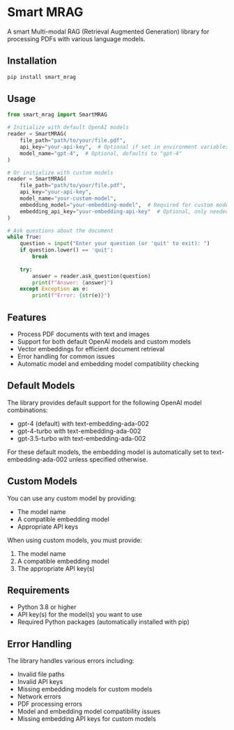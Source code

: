 # Smart MRAG

A smart Multi-modal RAG (Retrieval Augmented Generation) library for processing PDFs with various language models.

## Installation

```bash
pip install smart_mrag
```

## Usage

```python
from smart_mrag import SmartMRAG

# Initialize with default OpenAI models
reader = SmartMRAG(
    file_path="path/to/your/file.pdf",
    api_key="your-api-key",  # Optional if set in environment variables
    model_name="gpt-4",  # Optional, defaults to "gpt-4"
)

# Or initialize with custom models
reader = SmartMRAG(
    file_path="path/to/your/file.pdf",
    api_key="your-api-key",
    model_name="your-custom-model",
    embedding_model="your-embedding-model",  # Required for custom models
    embedding_api_key="your-embedding-api-key"  # Optional, only needed if different from main API key
)

# Ask questions about the document
while True:
    question = input("Enter your question (or 'quit' to exit): ")
    if question.lower() == 'quit':
        break
    
    try:
        answer = reader.ask_question(question)
        print(f"Answer: {answer}")
    except Exception as e:
        print(f"Error: {str(e)}")
```

## Features

- Process PDF documents with text and images
- Support for both default OpenAI models and custom models
- Vector embeddings for efficient document retrieval
- Error handling for common issues
- Automatic model and embedding model compatibility checking

## Default Models

The library provides default support for the following OpenAI model combinations:

- gpt-4 (default) with text-embedding-ada-002
- gpt-4-turbo with text-embedding-ada-002
- gpt-3.5-turbo with text-embedding-ada-002

For these default models, the embedding model is automatically set to text-embedding-ada-002 unless specified otherwise.

## Custom Models

You can use any custom model by providing:
- The model name
- A compatible embedding model
- Appropriate API keys

When using custom models, you must provide:
1. The model name
2. A compatible embedding model
3. The appropriate API key(s)

## Requirements

- Python 3.8 or higher
- API key(s) for the model(s) you want to use
- Required Python packages (automatically installed with pip)

## Error Handling

The library handles various errors including:
- Invalid file paths
- Invalid API keys
- Missing embedding models for custom models
- Network errors
- PDF processing errors
- Model and embedding model compatibility issues
- Missing embedding API keys for custom models 